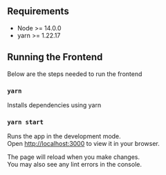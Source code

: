 ## Requirements

- Node >= 14.0.0 
- yarn >= 1.22.17

## Running the Frontend

Below are the steps needed to run the frontend

### `yarn`

Installs dependencies using yarn

### `yarn start`

Runs the app in the development mode.\
Open [http://localhost:3000](http://localhost:3000) to view it in your browser.

The page will reload when you make changes.\
You may also see any lint errors in the console.
